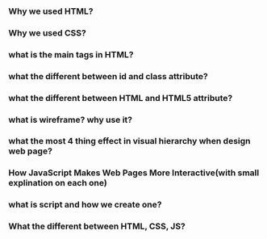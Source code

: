 
### Why we used HTML?

### Why we used CSS?

### what is the main tags in HTML?

### what the different between id and class attribute?

### what the different between HTML and HTML5 attribute?

### what is wireframe? why use it?

### what the most 4 thing effect in visual hierarchy when design web page?

### How JavaScript Makes Web Pages More Interactive(with small explination on each one)

### what is script and how we create one?

### What the different between HTML, CSS, JS?


